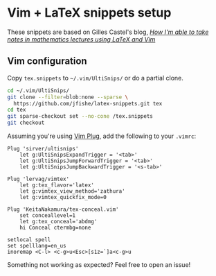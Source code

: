 # Vim + LaTeX snippets setup

These snippets are based on Gilles Castel's blog,
*[How I'm able to take notes in mathematics lectures using LaTeX and Vim](https://castel.dev/post/lecture-notes-1/)*

## Vim configuration

Copy `tex.snippets` to `~/.vim/UltiSnips/` or do a partial clone.

```bash
cd ~/.vim/UltiSnips/
git clone --filter=blob:none --sparse \
  https://github.com/jfishe/latex-snippets.git tex
cd tex
git sparse-checkout set --no-cone /tex.snippets
git checkout
```

Assuming you're using
[Vim Plug](https://github.com/junegunn/vim-plug),
add the following to your `.vimrc`:

```vim
Plug 'sirver/ultisnips'
    let g:UltiSnipsExpandTrigger = '<tab>'
    let g:UltiSnipsJumpForwardTrigger = '<tab>'
    let g:UltiSnipsJumpBackwardTrigger = '<s-tab>'

Plug 'lervag/vimtex'
    let g:tex_flavor='latex'
    let g:vimtex_view_method='zathura'
    let g:vimtex_quickfix_mode=0

Plug 'KeitaNakamura/tex-conceal.vim'
    set conceallevel=1
    let g:tex_conceal='abdmg'
    hi Conceal ctermbg=none

setlocal spell
set spelllang=en_us
inoremap <C-l> <c-g>u<Esc>[s1z=`]a<c-g>u
```

Something not working as expected? Feel free to open an issue!
